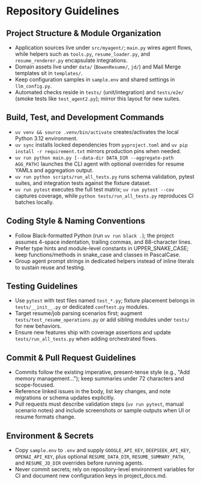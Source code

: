 # Repository Guidelines

## Project Structure & Module Organization
- Application sources live under `src/myagent/`; `main.py` wires agent flows, while helpers such as `tools.py`, `resume_loader.py`, and `resume_renderer.py` encapsulate integrations.
- Domain assets live under `data/` (`BowenResume/`, `jd/`) and Mail Merge templates sit in `templates/`.
- Keep configuration samples in `sample.env` and shared settings in `llm_config.py`.
- Automated checks reside in `tests/` (unit/integration) and `tests/e2e/` (smoke tests like `test_agent2.py`); mirror this layout for new suites.

## Build, Test, and Development Commands
- `uv venv && source .venv/bin/activate` creates/activates the local Python 3.12 environment.
- `uv sync` installs locked dependencies from `pyproject.toml` and `uv pip install -r requirement.txt` mirrors production pins when needed.
- `uv run python main.py [--data-dir DATA_DIR --aggregate-path AGG_PATH]` launches the CLI agent with optional overrides for resume YAMLs and aggregation output.
- `uv run python scripts/run_all_tests.py` runs schema validation, pytest suites, and integration tests against the fixture dataset.
- `uv run pytest` executes the full test matrix; `uv run pytest --cov` captures coverage, while `python tests/run_all_tests.py` reproduces CI batches locally.

## Coding Style & Naming Conventions
- Follow Black-formatted Python (run `uv run black .`); the project assumes 4-space indentation, trailing commas, and 88-character lines.
- Prefer type hints and module-level constants in UPPER_SNAKE_CASE; keep functions/methods in snake_case and classes in PascalCase.
- Group agent prompt strings in dedicated helpers instead of inline literals to sustain reuse and testing.

## Testing Guidelines
- Use `pytest` with test files named `test_*.py`; fixture placement belongs in `tests/__init__.py` or dedicated `conftest.py` modules.
- Target resume/job parsing scenarios first; augment `tests/test_resume_operations.py` or add sibling modules under `tests/` for new behaviors.
- Ensure new features ship with coverage assertions and update `tests/run_all_tests.py` when adding orchestrated flows.

## Commit & Pull Request Guidelines
- Commits follow the existing imperative, present-tense style (e.g., "Add memory management..."); keep summaries under 72 characters and scope-focused.
- Reference linked issues in the body, list key changes, and note migrations or schema updates explicitly.
- Pull requests must describe validation steps (`uv run pytest`, manual scenario notes) and include screenshots or sample outputs when UI or resume formats change.

## Environment & Secrets
- Copy `sample.env` to `.env` and supply `GOOGLE_API_KEY`, `DEEPSEEK_API_KEY`, `OPENAI_API_KEY`, plus optional `RESUME_DATA_DIR`, `RESUME_SUMMARY_PATH`, and `RESUME_JD_DIR` overrides before running agents.
- Never commit secrets; rely on repository-level environment variables for CI and document new configuration keys in project_docs.md.
